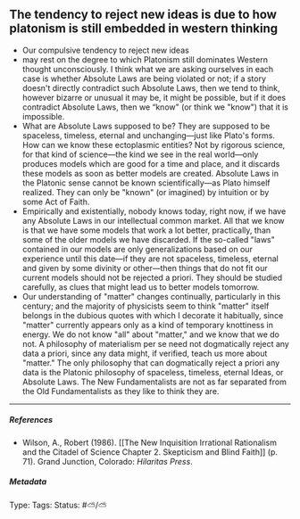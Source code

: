 ## The tendency to reject new ideas is due to how platonism is still embedded in western thinking # 

- Our compulsive tendency to reject new ideas
- may rest on the degree to which Platonism still dominates Western thought unconsciously. I think what we are asking ourselves in each case is whether Absolute Laws are being violated or not; if a story doesn't directly contradict such Absolute Laws, then we tend to think, however bizarre or unusual it may be, it might be possible, but if it does contradict Absolute Laws, then we “know" (or think we "know") that it is impossible. 
- What are Absolute Laws supposed to be? They are supposed to be spaceless, timeless, eternal and unchanging—just like Plato's forms. How can we know these ectoplasmic entities? Not by rigorous science, for that kind of science—the kind we see in the real world—only produces models which are good for a time and place, and it discards these models as soon as better models are created. Absolute Laws in the Platonic sense cannot be known scientifically—as Plato himself realized. They can only be "known" (or imagined) by intuition or by some Act of Faith. 
- Empirically and existentially, nobody knows today, right now, if we have any Absolute Laws in our intellectual common market. All that we know is that we have some models that work a lot better, practically, than some of the older models we have discarded. If the so-called "laws" contained in our models are only generalizations based on our experience until this date—if they are not spaceless, timeless, eternal and given by some divinity or other—then things that do not fit our current models should not be rejected a priori. They should be studied carefully, as clues that might lead us to better models tomorrow.
- Our understanding of "matter" changes continually, particularly in this century; and the majority of physicists seem to think "matter" itself belongs in the dubious quotes with which I decorate it habitually, since "matter" currently appears only as a kind of temporary knottiness in energy. We do not know "all" about "matter," and we know that we do not. A philosophy of materialism per se need not dogmatically reject any data a priori, since any data might, if verified, teach us more about "matter." The only philosophy that can dogmatically reject a priori any data is the Platonic philosophy of spaceless, timeless, eternal Ideas, or Absolute Laws. The New Fundamentalists are not as far separated from the Old Fundamentalists as they like to think they are.

___

##### References

- Wilson, A., Robert (1986). [[The New Inquisition Irrational Rationalism and the Citadel of Science Chapter 2. Skepticism and Blind Faith]] (p. 71). Grand Junction, Colorado: _Hilaritas Press_.

##### Metadata

Type: 
Tags:
Status: #⛅️/⛅️
